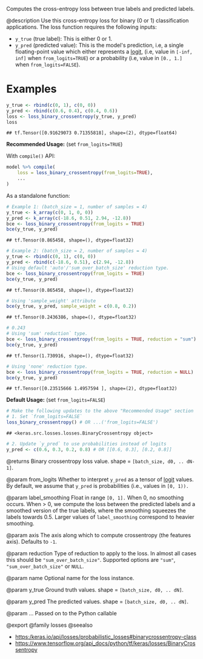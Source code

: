 Computes the cross-entropy loss between true labels and predicted labels.

@description
Use this cross-entropy loss for binary (0 or 1) classification applications.
The loss function requires the following inputs:

- `y_true` (true label): This is either 0 or 1.
- `y_pred` (predicted value): This is the model's prediction, i.e, a single
    floating-point value which either represents a
    [logit](https://en.wikipedia.org/wiki/Logit), (i.e, value in `[-inf, inf]`
    when `from_logits=TRUE`) or a probability (i.e, value in `[0., 1.]` when
    `from_logits=FALSE`).

# Examples

```r
y_true <- rbind(c(0, 1), c(0, 0))
y_pred <- rbind(c(0.6, 0.4), c(0.4, 0.6))
loss <- loss_binary_crossentropy(y_true, y_pred)
loss
```

```
## tf.Tensor([0.91629073 0.71355818], shape=(2), dtype=float64)
```
**Recommended Usage:** (set `from_logits=TRUE`)

With `compile()` API:


```r
model %>% compile(
    loss = loss_binary_crossentropy(from_logits=TRUE),
    ...
)
```

As a standalone function:


```r
# Example 1: (batch_size = 1, number of samples = 4)
y_true <- k_array(c(0, 1, 0, 0))
y_pred <- k_array(c(-18.6, 0.51, 2.94, -12.8))
bce <- loss_binary_crossentropy(from_logits = TRUE)
bce(y_true, y_pred)
```

```
## tf.Tensor(0.865458, shape=(), dtype=float32)
```


```r
# Example 2: (batch_size = 2, number of samples = 4)
y_true <- rbind(c(0, 1), c(0, 0))
y_pred <- rbind(c(-18.6, 0.51), c(2.94, -12.8))
# Using default 'auto'/'sum_over_batch_size' reduction type.
bce <- loss_binary_crossentropy(from_logits = TRUE)
bce(y_true, y_pred)
```

```
## tf.Tensor(0.865458, shape=(), dtype=float32)
```

```r
# Using 'sample_weight' attribute
bce(y_true, y_pred, sample_weight = c(0.8, 0.2))
```

```
## tf.Tensor(0.2436386, shape=(), dtype=float32)
```

```r
# 0.243
# Using 'sum' reduction` type.
bce <- loss_binary_crossentropy(from_logits = TRUE, reduction = "sum")
bce(y_true, y_pred)
```

```
## tf.Tensor(1.730916, shape=(), dtype=float32)
```

```r
# Using 'none' reduction type.
bce <- loss_binary_crossentropy(from_logits = TRUE, reduction = NULL)
bce(y_true, y_pred)
```

```
## tf.Tensor([0.23515666 1.4957594 ], shape=(2), dtype=float32)
```

**Default Usage:** (set `from_logits=FALSE`)


```r
# Make the following updates to the above "Recommended Usage" section
# 1. Set `from_logits=FALSE`
loss_binary_crossentropy() # OR ...('from_logits=FALSE')
```

```
## <keras.src.losses.losses.BinaryCrossentropy object>
```

```r
# 2. Update `y_pred` to use probabilities instead of logits
y_pred <- c(0.6, 0.3, 0.2, 0.8) # OR [[0.6, 0.3], [0.2, 0.8]]
```

@returns
Binary crossentropy loss value. shape = `[batch_size, d0, .. dN-1]`.

@param from_logits
Whether to interpret `y_pred` as a tensor of
[logit](https://en.wikipedia.org/wiki/Logit) values. By default, we
assume that `y_pred` is probabilities (i.e., values in `[0, 1)).`

@param label_smoothing
Float in range `[0, 1].` When 0, no smoothing occurs.
When > 0, we compute the loss between the predicted labels
and a smoothed version of the true labels, where the smoothing
squeezes the labels towards 0.5. Larger values of
`label_smoothing` correspond to heavier smoothing.

@param axis
The axis along which to compute crossentropy (the features axis).
Defaults to `-1`.

@param reduction
Type of reduction to apply to the loss. In almost all cases
this should be `"sum_over_batch_size"`.
Supported options are `"sum"`, `"sum_over_batch_size"` or `NULL`.

@param name
Optional name for the loss instance.

@param y_true
Ground truth values. shape = `[batch_size, d0, .. dN]`.

@param y_pred
The predicted values. shape = `[batch_size, d0, .. dN]`.

@param ...
Passed on to the Python callable

@export
@family losses
@seealso
+ <https:/keras.io/api/losses/probabilistic_losses#binarycrossentropy-class>
+ <https://www.tensorflow.org/api_docs/python/tf/keras/losses/BinaryCrossentropy>

